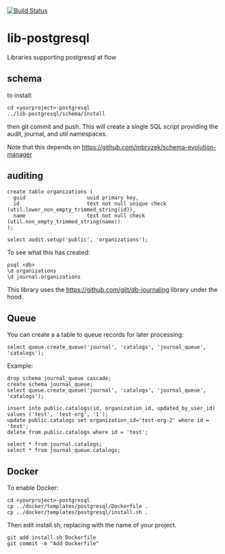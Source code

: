 [![Build Status](https://travis-ci.org/flowcommerce/lib-postgresql.svg?branch=master)](https://travis-ci.org/flowcommerce/lib-postgresql)

# lib-postgresql

Libraries supporting postgresql at flow

## schema

to install:

    cd <yourproject>-postgresql
    ../lib-postgresql/schema/install

then git commit and push. This will create a single SQL script
providing the audit, journal, and util namespaces.

Note that this depends on https://github.com/mbryzek/schema-evolution-manager

## auditing

    create table organizations (
      guid                    uuid primary key,
      id                      text not null unique check (util.lower_non_empty_trimmed_string(id)),
      name                    text not null check (util.non_empty_trimmed_string(name))
    );

    select audit.setup('public', 'organizations');

To see what this has created:

    psql <db>
    \d organizations
    \d journal.organizations

This library uses the https://github.com/gilt/db-journaling library under the hood.

## Queue

You can create a a table to queue records for later processing:

```
select queue.create_queue('journal', 'catalogs', 'journal_queue', 'catalogs');
```

Example:

```
drop schema journal_queue cascade;
create schema journal_queue;
select queue.create_queue('journal', 'catalogs', 'journal_queue', 'catalogs');

insert into public.catalogs(id, organization_id, updated_by_user_id) values ('test', 'test-org', '1');
update public.catalogs set organization_id='test-org-2' where id = 'test';
delete from public.catalogs where id = 'test';

select * from journal.catalogs;
select * from journal_queue.catalogs;
```

## Docker

To enable Docker:

    cd <yourproject>-postgresql
    cp ../docker/templates/postgresql/Dockerfile .
    cp ../docker/templates/postgresql/install.sh .

Then edit install.sh, replacing <NAME> with the name of your project.

    git add install.sh Dockerfile
    git commit -m "Add Dockerfile"
